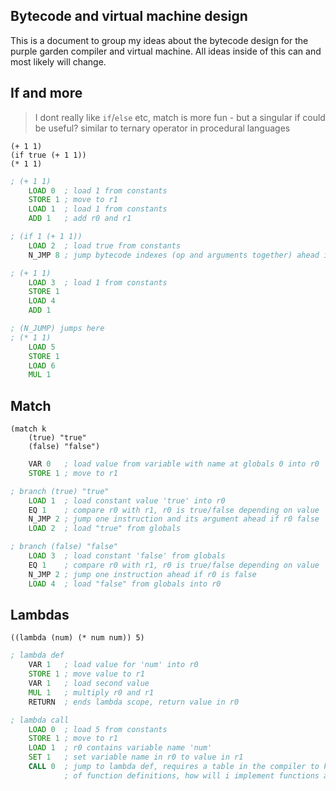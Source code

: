 ## Bytecode and virtual machine design

This is a document to group my ideas about the bytecode design for the purple
garden compiler and virtual machine. All ideas inside of this can and most
likely will change.

## If and more

> I dont really like `if`/`else` etc, match is more fun - but a singular if
> could be useful? similar to ternary operator in procedural languages

```racket
(+ 1 1)
(if true (+ 1 1))
(* 1 1)
```

```asm
; (+ 1 1)
    LOAD 0  ; load 1 from constants
    STORE 1 ; move to r1
    LOAD 1  ; load 1 from constants
    ADD 1   ; add r0 and r1

; (if 1 (+ 1 1))
    LOAD 2  ; load true from constants
    N_JMP 8 ; jump bytecode indexes (op and arguments together) ahead if r0 false

; (+ 1 1)
    LOAD 3  ; load 1 from constants
    STORE 1
    LOAD 4
    ADD 1

; (N_JUMP) jumps here
; (* 1 1)
    LOAD 5
    STORE 1
    LOAD 6
    MUL 1 
```

## Match

```racket
(match k
    (true) "true"
    (false) "false")
```

```asm
    VAR 0   ; load value from variable with name at globals 0 into r0 'k'
    STORE 1 ; move to r1

; branch (true) "true"
    LOAD 1  ; load constant value 'true' into r0
    EQ 1    ; compare r0 with r1, r0 is true/false depending on value
    N_JMP 2 ; jump one instruction and its argument ahead if r0 false
    LOAD 2  ; load "true" from globals

; branch (false) "false"
    LOAD 3  ; load constant 'false' from globals
    EQ 1    ; compare r0 with r1, r0 is true/false depending on value
    N_JMP 2 ; jump one instruction ahead if r0 is false
    LOAD 4  ; load "false" from globals into r0
```

## Lambdas

```racket
((lambda (num) (* num num)) 5)
```

```asm
; lambda def
    VAR 1   ; load value for 'num' into r0
    STORE 1 ; move value to r1
    VAR 1   ; load second value
    MUL 1   ; multiply r0 and r1
    RETURN  ; ends lambda scope, return value in r0

; lambda call
    LOAD 0  ; load 5 from constants
    STORE 1 ; move to r1
    LOAD 1  ; r0 contains variable name 'num'
    SET 1   ; set variable name in r0 to value in r1
    CALL 0  ; jump to lambda def, requires a table in the compiler to keep track
            ; of function definitions, how will i implement functions as values?
```
